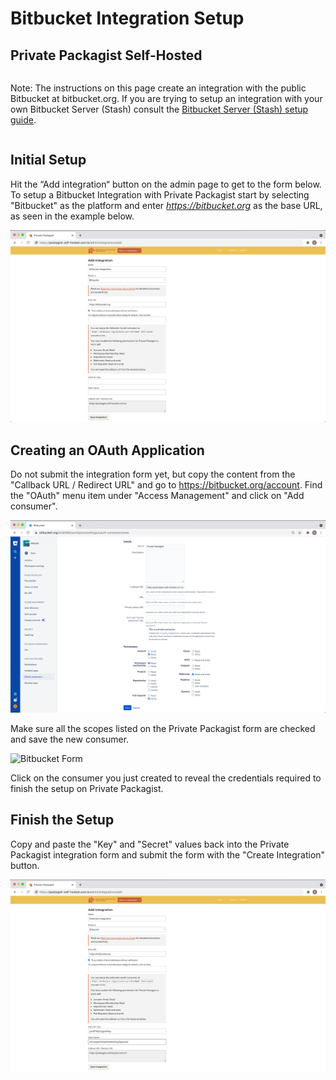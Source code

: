 # Bitbucket Integration Setup
## Private Packagist Self-Hosted

<div class="row column">
    <div class="callout warning">
        <p>Note: The instructions on this page create an integration with the public Bitbucket at bitbucket.org. If you are trying to setup an integration with your own Bitbucket Server (Stash) consult the <a href="/docs/self-hosted/bitbucket-server-integration-setup.md">Bitbucket Server (Stash) setup guide</a>.</p>
    </div>
</div>

## Initial Setup
Hit the “Add integration“ button on the admin page to get to the form below. To setup a Bitbucket Integration with Private Packagist start by selecting "Bitbucket" as the platform and enter <i>https://bitbucket.org</i> as the base URL, as seen in the example below.

![Packagist Setup](/Resources/public/img/docs/integration-setup/bitbucket-01-packagist-setup.png)

## Creating an OAuth Application
Do not submit the integration form yet, but copy the content from the "Callback URL / Redirect URL" and go to <a href="https://bitbucket.org/account">https://bitbucket.org/account</a>. Find the "OAuth" menu item under "Access Management" and click on "Add consumer".

![Bitbucket Form](/Resources/public/img/docs/integration-setup/bitbucket-02-bitbucket-form.png)

Make sure all the scopes listed on the Private Packagist form are checked and save the new consumer.

![Bitbucket Form](/Resources/public/img/docs/integration-setup/bitbucket-03-bitbucket-reveal-key.png)

Click on the consumer you just created to reveal the credentials required to finish the setup on Private Packagist.

## Finish the Setup
Copy and paste the "Key" and "Secret" values back into the Private Packagist integration form and submit the form with the "Create Integration" button.

![Bitbucket Form](/Resources/public/img/docs/integration-setup/bitbucket-04-packagist-form.png)
